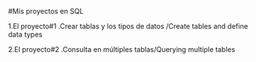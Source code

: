 #Mis proyectos en SQL

1.El proyecto#1 .Crear tablas y los tipos de datos /Create tables and define data types

2.El proyecto#2 .Consulta en múltiples tablas/Querying multiple tables
